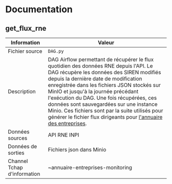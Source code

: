 # Documentation

## get_flux_rne

| Information | Valeur |
| -------- | -------- |
| Fichier source     | `DAG.py`     |
| Description | DAG Airflow permettant de récupérer le flux quotidien des données RNE depuis l'API. Le DAG récupère les données des SIREN modifiés depuis la dernière date de modification enregistrée dans les fichiers JSON stockés sur MinIO et jusqu'à la journée précédant l'exécution du DAG. Une fois récupérées, ces données sont sauvegardées sur une instance Minio. Ces fichiers sont par la suite utilisés pour générer le fichier flux dirigeants pour [l'annuaire des entreprises](https://annuaire-entreprises.data.gouv.fr). | Quotidien |
| Données sources | API RNE INPI |
| Données de sorties | Fichiers json dans Minio |
| Channel Tchap d'information | ~annuaire-entreprises-monitoring |
